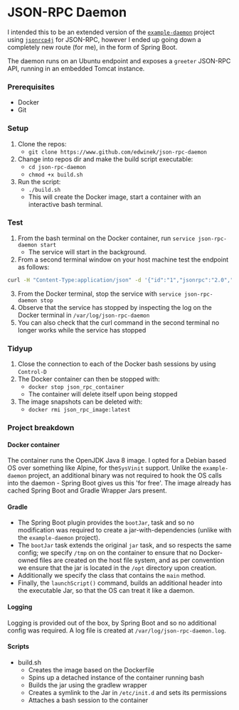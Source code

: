 # JSON-RPC Daemon
I intended this to be an extended version of the [`example-daemon`](https://github.com/edwinek/example-daemon) project using [`jsonrcp4j`](https://github.com/briandilley/jsonrpc4j) for JSON-RPC, however I ended up going down a completely new route (for me), in the form of Spring Boot.

The daemon runs on an Ubuntu endpoint and exposes a `greeter` JSON-RPC API, running in an embedded Tomcat instance. 

### Prerequisites
* Docker
* Git

### Setup
1. Clone the repos:
   * `git clone https://www.github.com/edwinek/json-rpc-daemon`
2. Change into repos dir and make the build script executable:
   * `cd json-rpc-daemon`
   * `chmod +x build.sh`
3. Run the script:
    * `./build.sh`
    * This will create the Docker image, start a container with an interactive bash terminal.
    
### Test
1. From the bash terminal on the Docker container, run `service json-rpc-daemon start`
    * The service will start in the background.
2. From a second terminal window on your host machine test the endpoint as follows:
```bash
curl -H "Content-Type:application/json" -d '{"id":"1","jsonrpc":"2.0","method":"greet","params":{"name":"Edwinek"}}' http://localhost:8080/greeter
``` 
3. From the Docker terminal, stop the service with `service json-rpc-daemon stop`
4. Observe that the service has stopped by inspecting the log on the Docker terminal in `/var/log/json-rpc-daemon`
5. You can also check that the curl command in the second terminal no longer works while the service has stopped
    
###  Tidyup
1. Close the connection to each of the Docker bash sessions by using `Control-D`
2. The Docker container can then be stopped with:
   * `docker stop json_rpc_container`
   * The container will delete itself upon being stopped
3. The image snapshots can be deleted with:
   * `docker rmi json_rpc_image:latest`
 
### Project breakdown
#### Docker container
The container runs the OpenJDK Java 8 image. I opted for a Debian based OS over something like Alpine, for the`SysVinit` support. Unlike the `example-daemon` project, an additional binary was not required to hook the OS calls into the daemon - Spring Boot gives us this 'for free'. The image already has cached Spring Boot and Gradle Wrapper Jars present.
#### Gradle
* The Spring Boot plugin provides the `bootJar`, task and so no modification was required to create a jar-with-dependencies (unlike with the `example-daemon` project). 
* The `bootJar` task extends the original `jar` task, and so respects the same config; we specify `/tmp` on on the container to ensure that no Docker-owned files are created on the host file system, and as per convention we ensure that the jar is located in the `/opt` directory upon creation. 
* Additionally we specify the class that contains the `main` method.
* Finally, the `launchScript()` command, builds an additional header into the executable Jar, so that the OS can treat it like a daemon.
#### Logging
Logging is provided out of the box, by Spring Boot and so no additional config was required. A log file is created at `/var/log/json-rpc-daemon.log`.
#### Scripts
* build.sh
    * Creates the image based on the Dockerfile
    * Spins up a detached instance of the container running bash
    * Builds the jar using the gradlew wrapper
    * Creates a symlink to the Jar in `/etc/init.d` and sets its permissions
    * Attaches a bash session to the container
